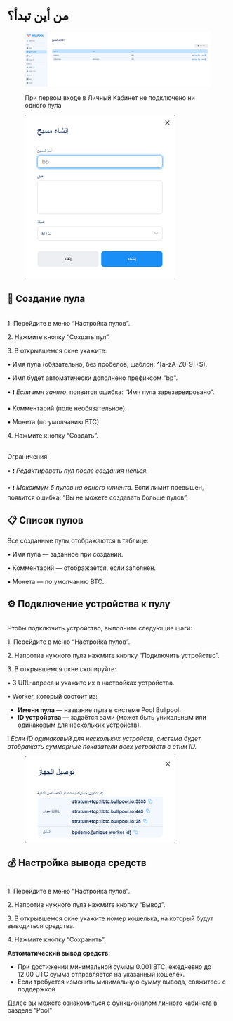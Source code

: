 # من أين تبدأ؟

<figure><img src="../.gitbook/assets/image (31).png" alt=""><figcaption><p>При первом входе в Личный Кабинет не подключено ни одного пула</p></figcaption></figure>

<figure><img src="../.gitbook/assets/image (32).png" alt="" width="342"><figcaption></figcaption></figure>

## 🚀 Создание пула

\
1\. Перейдите в меню “Настройка пулов”.

2\. Нажмите кнопку “Создать пул”.

3\. В открывшемся окне укажите:

• Имя пула (обязательно, без пробелов, шаблон: ^\[a-zA-Z0-9]+$).

• Имя будет автоматически дополнено префиксом "bp".

• ❗ _Если имя занято_, появится ошибка: “Имя пула зарезервировано”.

• Комментарий (поле необязательное).

• Монета (по умолчанию BTC).

4\. Нажмите кнопку “Создать”.

\
Ограничения:

• ❗ _Редактировать пул после создания нельзя._

• ❗ _Максимум 5 пулов на одного клиента._ Если лимит превышен, появится ошибка: “Вы не можете создавать больше пулов”.

## 📋 Список пулов

Все созданные пулы отображаются в таблице:

• Имя пула — заданное при создании.

• Комментарий — отображается, если заполнен.

• Монета — по умолчанию BTC.

## ⚙️ Подключение устройства к пулу

\
Чтобы подключить устройство, выполните следующие шаги:

1\. Перейдите в меню “Настройка пулов”.

2\. Напротив нужного пула нажмите кнопку “Подключить устройство”.

3\. В открывшемся окне скопируйте:

• 3 URL-адреса и укажите их в настройках устройства.

• Worker, который состоит из:

* **Имени пула** — название пула в системе Pool Bullpool.
* **ID устройства** — задаётся вами (может быть уникальным или одинаковым для нескольких устройств).

❕ _Если ID одинаковый для нескольких устройств, система будет отображать суммарные показатели всех устройств с этим ID._

<figure><img src="../.gitbook/assets/image (33).png" alt="" width="343"><figcaption></figcaption></figure>

## 💰 Настройка вывода средств

\
1\. Перейдите в меню “Настройка пулов”.

2\. Напротив нужного пула нажмите кнопку “Вывод”.

3\. В открывшемся окне укажите номер кошелька, на который будут выводиться средства.

4\. Нажмите кнопку “Сохранить”.



**Автоматический вывод средств:**

* При достижении минимальной суммы 0.001 BTC, ежедневно до 12:00 UTC сумма отправляется на указанный кошелёк.
* Если требуется изменить минимальную сумму вывода, свяжитесь с поддержкой

Далее вы можете ознакомиться с функционалом личного кабинета в разделе “Pool”
